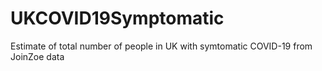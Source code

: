 # UKCOVID19Symptomatic
Estimate of total number of people in UK with symtomatic COVID-19 from JoinZoe data
